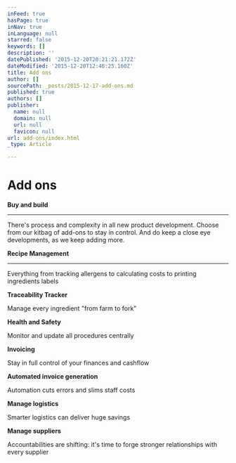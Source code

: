 ```yaml
---
inFeed: true
hasPage: true
inNav: true
inLanguage: null
starred: false
keywords: []
description: ''
datePublished: '2015-12-20T20:21:21.172Z'
dateModified: '2015-12-20T12:46:25.160Z'
title: Add ons
author: []
sourcePath: _posts/2015-12-17-add-ons.md
published: true
authors: []
publisher:
  name: null
  domain: null
  url: null
  favicon: null
url: add-ons/index.html
_type: Article

---
```

# Add ons

**Buy and build**

****

There's process and complexity in all new product development. Choose from our kitbag of add-ons to stay in control. And do keep a close eye developments, as we keep adding more.

**Recipe Management**

****

Everything from tracking allergens to calculating costs to printing ingredients labels

**Traceability Tracker**

Manage every ingredient "from farm to fork"

**Health and Safety**

Monitor and update all procedures centrally

**Invoicing**

Stay in full control of your finances and cashflow

**Automated invoice generation**

Automation cuts errors and slims staff costs

**Manage logistics**

Smarter logistics can deliver huge savings

**Manage suppliers**

Accountabilities are shifting: it's time to forge stronger relationships with every supplier